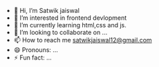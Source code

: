 - 👋 Hi, I’m Satwik jaiswal
- 👀 I’m interested in frontend devlopment
- 🌱 I’m currently learning html,css and js.
- 💞️ I’m looking to collaborate on ...
- 📫 How to reach me satwikjaiswal12@gmail.com
- 😄 Pronouns: ...
- ⚡ Fun fact: ...

<!---
Satwikjais/Satwikjais is a ✨ special ✨ repository because its `README.md` (this file) appears on your GitHub profile.
You can click the Preview link to take a look at your changes.
--->
